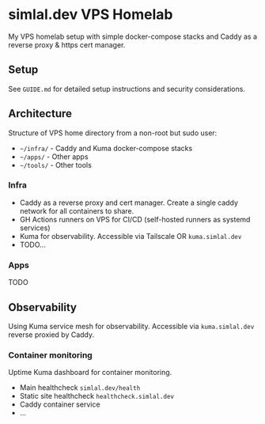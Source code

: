 # simlal.dev VPS Homelab

  My VPS homelab setup with simple docker-compose stacks and Caddy as a reverse proxy & https cert manager.

## Setup

See `GUIDE.md` for detailed setup instructions and security considerations.

## Architecture

Structure of VPS home directory from a non-root but sudo user:

- `~/infra/` - Caddy and Kuma docker-compose stacks
- `~/apps/` - Other apps
- `~/tools/` - Other tools

### Infra

- Caddy as a reverse proxy and cert manager. Create a single caddy network for all containers to share.
- GH Actions runners on VPS for CI/CD (self-hosted runners as systemd services)
- Kuma for observability. Accessible via Tailscale OR `kuma.simlal.dev`
- TODO...

### Apps

TODO

## Observability

Using Kuma service mesh for observability. Accessible via `kuma.simlal.dev` reverse proxied by Caddy.

### Container monitoring

Uptime Kuma dashboard for container monitoring.

- Main healthcheck `simlal.dev/health`
- Static site healthcheck `healthcheck.simlal.dev`
- Caddy container service
- ...
